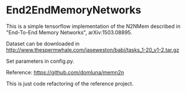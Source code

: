 # End2EndMemoryNetworks

This is a simple tensorflow implementation of the N2NMem described in "End-To-End Memory Networks", arXiv:1503.08895.

Dataset can be downloaded in 
http://www.thespermwhale.com/jaseweston/babi/tasks_1-20_v1-2.tar.gz

Set parameters in config.py.

Reference:
https://github.com/domluna/memn2n

This is just code refactoring of the reference project.
